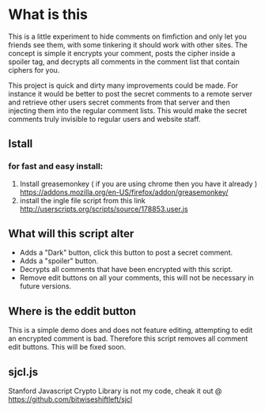 # What is this
This is a little experiment to hide comments on fimfiction and only let you friends see them, with some tinkering it should work with other sites. The concept is simple it encrypts your comment, posts the cipher inside a spoiler tag, and decrypts all comments in the comment list that contain ciphers for you.

This project is quick and dirty many improvements could be made. For instance it would be better to post the secret comments to a remote server and retrieve other users secret comments from that server and then injecting them into the regular comment lists. This would make the secret comments truly invisible to regular users and website staff.


## Istall
### for fast and easy install:
1. Install greasemonkey ( if you are using chrome then you have it already ) https://addons.mozilla.org/en-US/firefox/addon/greasemonkey/
2. install the ingle file script from this link http://userscripts.org/scripts/source/178853.user.js

## What will this script alter
* Adds a "Dark" button, click this button to post a secret comment.
* Adds a "spoiler" button.
* Decrypts all comments that have been encrypted with this script.
* Remove edit buttons on all your comments, this will not be necessary in future versions.

## Where is the eddit button
This is a simple demo does and does not feature editing, attempting to edit an encrypted comment is bad. Therefore this script removes all comment edit buttons. This will be fixed soon. 

## sjcl.js 
Stanford Javascript Crypto Library is not my code, cheak it out @ https://github.com/bitwiseshiftleft/sjcl
